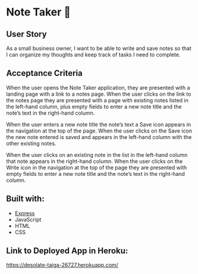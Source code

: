 # Note Taker  📝

## User Story

As a small business owner, I want to be able to write and save notes so that I can organize my thoughts and keep track of tasks I need to complete.

## Acceptance Criteria

When the user opens the Note Taker application, they are presented with a landing page with a link to a notes page. When the user clicks on the link to the notes page they are presented with a page with existing notes listed in the left-hand column, plus empty fields to enter a new note title and the note’s text in the right-hand column.

When the user enters a new note title the note’s text a Save icon appears in the navigation at the top of the page. When the user clicks on the Save icon the new note entered is saved and appears in the left-hand column with the other existing notes.

When the user clicks on an existing note in the list in the left-hand column that note appears in the right-hand column. When the user clicks on the Write icon in the navigation at the top of the page they are presented with empty fields to enter a new note title and the note’s text in the right-hand column.

## Built with:

* [Express](https://expressjs.com/)
* JavaScript
* HTML
* CSS

## Link to Deployed App in Heroku:

https://desolate-taiga-26727.herokuapp.com/
